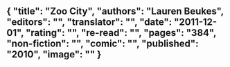 {
 "title": "Zoo City",
 "authors": "Lauren Beukes",
 "editors": "",
 "translator": "",
 "date": "2011-12-01",
 "rating": "",
 "re-read": "",
 "pages": "384",
 "non-fiction": "",
 "comic": "",
 "published": "2010",
 "image": ""
}
---

